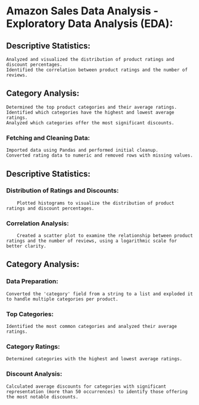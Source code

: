 # Amazon Sales Data Analysis - Exploratory Data Analysis (EDA):

## Descriptive Statistics:
    Analyzed and visualized the distribution of product ratings and discount percentages.
    Identified the correlation between product ratings and the number of reviews.

## Category Analysis:
    Determined the top product categories and their average ratings.
    Identified which categories have the highest and lowest average ratings.
    Analyzed which categories offer the most significant discounts.

### Fetching and Cleaning Data:
    Imported data using Pandas and performed initial cleanup.
    Converted rating data to numeric and removed rows with missing values.

## Descriptive Statistics:

### Distribution of Ratings and Discounts:
        Plotted histograms to visualize the distribution of product ratings and discount percentages.

### Correlation Analysis:
        Created a scatter plot to examine the relationship between product ratings and the number of reviews, using a logarithmic scale for better clarity.
        
## Category Analysis:

### Data Preparation:
    Converted the 'category' field from a string to a list and exploded it to handle multiple categories per product.

### Top Categories:
    Identified the most common categories and analyzed their average ratings.

### Category Ratings:
    Determined categories with the highest and lowest average ratings.

### Discount Analysis:
    Calculated average discounts for categories with significant representation (more than 50 occurrences) to identify those offering the most notable discounts.
